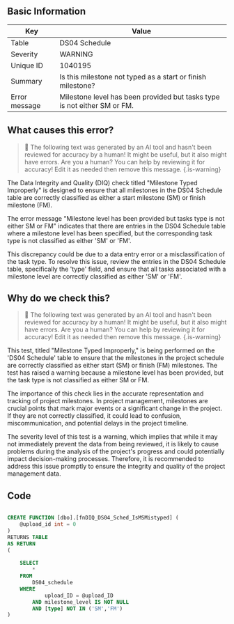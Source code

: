 ## Basic Information
| Key         | Value          |
|-------------|----------------|
| Table       | DS04 Schedule |
| Severity    | WARNING |
| Unique ID   | 1040195   |
| Summary     | Is this milestone not typed as a start or finish milestone? |
| Error message | Milestone level has been provided but tasks type is not either SM or FM. |

## What causes this error?

> :robot: The following text was generated by an AI tool and hasn't been reviewed for accuracy by a human! It might be useful, but it also might have errors. Are you a human? You can help by reviewing it for accuracy! Edit it as needed then remove this message.
{.is-warning}

The Data Integrity and Quality (DIQ) check titled "Milestone Typed Improperly" is designed to ensure that all milestones in the DS04 Schedule table are correctly classified as either a start milestone (SM) or finish milestone (FM). 

The error message "Milestone level has been provided but tasks type is not either SM or FM" indicates that there are entries in the DS04 Schedule table where a milestone level has been specified, but the corresponding task type is not classified as either 'SM' or 'FM'. 

This discrepancy could be due to a data entry error or a misclassification of the task type. To resolve this issue, review the entries in the DS04 Schedule table, specifically the 'type' field, and ensure that all tasks associated with a milestone level are correctly classified as either 'SM' or 'FM'.
## Why do we check this?

> :robot: The following text was generated by an AI tool and hasn't been reviewed for accuracy by a human! It might be useful, but it also might have errors. Are you a human? You can help by reviewing it for accuracy! Edit it as needed then remove this message.
{.is-warning}

This test, titled "Milestone Typed Improperly," is being performed on the 'DS04 Schedule' table to ensure that the milestones in the project schedule are correctly classified as either start (SM) or finish (FM) milestones. The test has raised a warning because a milestone level has been provided, but the task type is not classified as either SM or FM. 

The importance of this check lies in the accurate representation and tracking of project milestones. In project management, milestones are crucial points that mark major events or a significant change in the project. If they are not correctly classified, it could lead to confusion, miscommunication, and potential delays in the project timeline. 

The severity level of this test is a warning, which implies that while it may not immediately prevent the data from being reviewed, it is likely to cause problems during the analysis of the project's progress and could potentially impact decision-making processes. Therefore, it is recommended to address this issue promptly to ensure the integrity and quality of the project management data.
## Code

```sql

CREATE FUNCTION [dbo].[fnDIQ_DS04_Sched_IsMSMistyped] (
	@upload_id int = 0
)
RETURNS TABLE
AS RETURN
(
	
	SELECT
		*
	FROM
		DS04_schedule
	WHERE
			upload_ID = @upload_ID
		AND milestone_level IS NOT NULL
		AND [type] NOT IN ('SM','FM')
)
```
